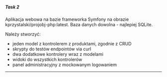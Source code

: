 ##### Task 2

Aplikacja webowa na bazie frameworka Symfony na obrazie kprzystalski/projobj-php:latest. Baza danych dowolna - najlepiej SQLite.

Należy stworzyć:

- jeden model z kontrolerem z produktami, zgodnie z CRUD
- skrypty do testów endpointów via curl
- dwa dodatkowe kontrolery wraz z modelami
- widoki do wszystkich kontrolerów
- panel administracyjny z mockowanym logowaniem

---
